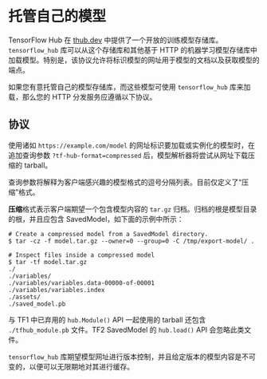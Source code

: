 # 托管自己的模型

TensorFlow Hub 在 [thub.dev](https://tfhub.dev) 中提供了一个开放的训练模型存储库。`tensorflow_hub` 库可以从这个存储库和其他基于 HTTP 的机器学习模型存储库中加载模型。特别是，该协议允许将标识模型的网址用于模型的文档以及获取模型的端点。

如果您有意托管自己的模型存储库，而这些模型可使用 `tensorflow_hub` 库来加载，那么您的 HTTP 分发服务应遵循以下协议。

## 协议

使用诸如 `https://example.com/model` 的网址标识要加载或实例化的模型时，在追加查询参数 `?tf-hub-format=compressed` 后，模型解析器将尝试从网址下载压缩的 tarball。

查询参数将解释为客户端感兴趣的模型格式的逗号分隔列表。目前仅定义了“压缩”格式。

**压缩**格式表示客户端期望一个包含模型内容的 `tar.gz` 归档。归档的根是模型目录的根，并且应包含 SavedModel，如下面的示例中所示：

```shell
# Create a compressed model from a SavedModel directory.
$ tar -cz -f model.tar.gz --owner=0 --group=0 -C /tmp/export-model/ .

# Inspect files inside a compressed model
$ tar -tf model.tar.gz
./
./variables/
./variables/variables.data-00000-of-00001
./variables/variables.index
./assets/
./saved_model.pb
```

与 TF1 中已弃用的 `hub.Module()` API 一起使用的 tarball 还包含 `./tfhub_module.pb` 文件。TF2 SavedModel 的 `hub.load()` API 会忽略此类文件。

`tensorflow_hub` 库期望模型网址进行版本控制，并且给定版本的模型内容是不可变的，以便可以无限期地对其进行缓存。

